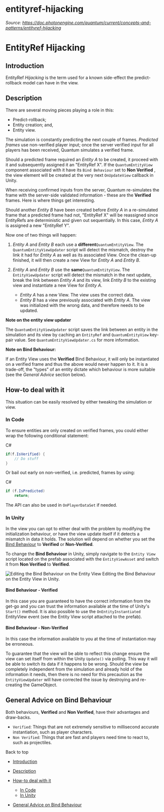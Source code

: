 # entityref-hijacking

_Source: https://doc.photonengine.com/quantum/current/concepts-and-patterns/entityref-hijacking_

# EntityRef Hijacking

## Introduction

EntityRef _Hijacking_ is the term used for a known side-effect the predict-rollback model can have in the view.

## Description

There are several moving pieces playing a role in this:

- Predict-rollback;
- Entity creation; and,
- Entity view.

The simulation is constantly predicting the next couple of frames. _Predicted frames_ use non-verified player input; once the server verified input for all players has been received, Quantum simulates a verified frame.

Should a predicted frame required an _Entity A_ to be created, it proceed with it and subsequently assigned it an "EntityRef X". If the `QuantumEntityView` component associated with it have its `Bind Behaviour` set to **Non Verified** , the view element will be created at the very next `OnUpdateView` callback in Unity.

When receiving confirmed inputs from the server, Quantum re-simulates the frame with the server-side validated information - these are the **Verified** frames. Here is where things get interesting.

Should another _Entity B_ have been created before _Entity A_ in a re-simulated frame that a predicted frame had not, "EntityRef X" will be reassigned since EntityRefs are deterministic and given out sequentially. In this case, _Entity A_ is assigned a new "EntityRef Y".

Now one of two things will happen:

1. _Entity A_ and _Entity B_ each use a **different**`QuantumEntityView`. The `QuantumEntityViewUpdater` script will detect the mismatch, destroy the link it had for _Entity A_ as well as its associated View. Once the clean-up finished, it will then create a new View for _Entity A_ and _Entity B_.

2. _Entity A_ and _Entity B_ use the **same**`QuantumEntityView`. The `EntityViewUpdater` script will detect the mismatch in the next update, break the link between _Entity A_ and its view, link _Entity B_ to the existing view and instantiate a new View for _Entity A_.

   - _Entity A_ has a new View. The view uses the correct data.
   - _Entity B_ has a view previously associated with _Entity A_. The view was initialized with the wrong data, and therefore needs to be updated.

**Note on the entity view updater**

The `QuantumEntityViewUpdater` script saves the link between an entity in the simulation and its view by caching an `EntityRef` and `QuantumEntityView` key-pair value. See `QuantumEntityViewUpdater.cs` for more information.

**Note on Bind Behaviour:**

If an Entity View uses the **Verified** Bind Behaviour, it will only be instantiated on a verified frame and thus the above would never happen to it. It is a trade-off, the "types" of an entity dictate which behaviour is more suitable (see the _General Advice_ section below).

## How-to deal with it

This situation can be easily resolved by either tweaking the simulation or view.

### In Code

To ensure entities are only created on verified frames, you could either wrap the following conditional statement:

C#

```csharp
if(f.IsVerified) {
    // Do stuff
}

```

Or bail out early on non-verified, i.e. predicted, frames by using:

C#

```csharp
if (f.IsPredicted)
    return;

```

The API can also be used in `OnPlayerDataSet` if needed.

### In Unity

In the view you can opt to either deal with the problem by modifying the initialization behaviour, or have the view update itself if it detects a mismatch in data it holds. The solution will depend on whether you set the [Bind Behaviour](/quantum/current/manual/entityview) to **Verified** or **Non-Verified**.

To change the **Bind Behaviour** in Unity, simply navigate to the `Entity View` script located on the prefab associated with the `EntityViewAsset` and switch it from **Non Verified** to **Verified**.

![Editing the Bind Behaviour on the Entity View](https://doc.photonengine.com/docs/img/quantum/v3/concepts-and-patterns/entityview-bindbehaviour.png)
Editing the Bind Behaviour on the Entity View in Unity.
#### Bind Behaviour - Verified

In this case you are guaranteed to have the correct information from the get-go and you can trust the information available at the time of Unity's `Start()` method. It is also possible to use the `OnEntityInstantiated` EntityView event (see the Entity View script attached to the prefab).

#### Bind Behaviour - Non-Verified

In this case the information available to you at the time of instantiation may be erroneous.

To guarantee that the view will be able to reflect this change ensure the view can set itself from within the Unity `Update()` via polling. This way it will be able to switch its data if it happens to be wrong. Should the view be completely independent from the simulation and already hold of the information it needs, then there is no need for this precaution as the `EntityViewUpdater` will have corrected the issue by destroying and re-creating the GameObject.

## General Advice on Bind Behaviour

Both behaviours, **Verified** and **Non Verified**, have their advantages and draw-backs.

- `Verified`: Things that are not extremely sensitive to millisecond accurate instantiation, such as player characters.
- `Non Verified`: Things that are fast and players need time to react to, such as projectiles.

Back to top

- [Introduction](#introduction)
- [Description](#description)
- [How-to deal with it](#how-to-deal-with-it)

  - [In Code](#in-code)
  - [In Unity](#in-unity)

- [General Advice on Bind Behaviour](#general-advice-on-bind-behaviour)